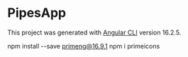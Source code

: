 # PipesApp

This project was generated with [Angular CLI](https://github.com/angular/angular-cli) version 16.2.5.

npm install --save primeng@16.9.1
npm i primeicons
